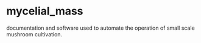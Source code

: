 # mycelial_mass
documentation and software used to automate the operation of small scale mushroom cultivation.
